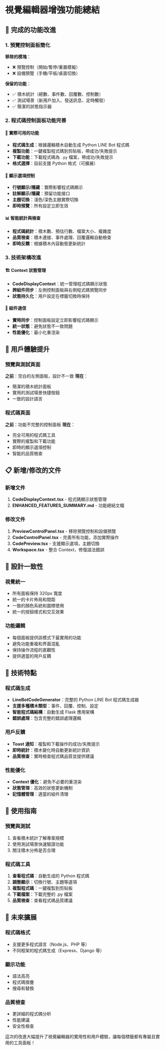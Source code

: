 # 視覺編輯器增強功能總結

## 🎯 完成的功能改進

### 1. 預覽控制面板簡化
**移除的模塊**：
- ❌ 預覽控制（開始/暫停/重置模擬）
- ❌ 設備預覽（手機/平板/桌面切換）

**保留的功能**：
- ✅ 積木統計（總數、事件數、回覆數、控制數）
- ✅ 測試場景（新用戶加入、發送訊息、定時觸發）
- ✅ 簡潔的狀態指示器

### 2. 程式碼控制面板功能完善

#### 🔧 實際可用的功能
- **程式碼生成**：根據邏輯積木自動生成 Python LINE Bot 程式碼
- **複製功能**：一鍵複製程式碼到剪貼板，帶成功/失敗提示
- **下載功能**：下載程式碼為 `.py` 檔案，帶成功/失敗提示
- **格式選擇**：目前支援 Python 格式（可擴展）

#### 🎨 顯示選項控制
- **行號顯示/隱藏**：實際影響程式碼顯示
- **註解顯示/隱藏**：預留功能接口
- **主題切換**：淺色/深色主題實際切換
- **即時預覽**：所有設定立即生效

#### 📊 智能統計與檢查
- **程式碼統計**：積木數、預估行數、檔案大小、複雜度
- **品質檢查**：積木連接、事件處理、回覆邏輯自動檢查
- **即時反饋**：根據積木內容動態更新統計

### 3. 技術架構改進

#### 🏗️ Context 狀態管理
- **CodeDisplayContext**：統一管理程式碼顯示狀態
- **跨組件同步**：左側控制面板與右側程式碼預覽同步
- **狀態持久化**：用戶設定在標籤切換時保持

#### 🔄 組件通信
- **實時同步**：控制面板設定立即影響程式碼顯示
- **統一狀態**：避免狀態不一致問題
- **性能優化**：最小化重渲染

## 🚀 用戶體驗提升

### 預覽與測試頁面
**之前**：空白的左側面板，設計不一致
**現在**：
- 簡潔的積木統計面板
- 實用的測試場景快捷按鈕
- 一致的設計語言

### 程式碼頁面
**之前**：功能不完整的控制面板
**現在**：
- 完全可用的程式碼工具
- 實際的複製和下載功能
- 即時的顯示選項控制
- 智能的品質檢查

## 📋 新增/修改的文件

### 新增文件
1. **CodeDisplayContext.tsx** - 程式碼顯示狀態管理
2. **ENHANCED_FEATURES_SUMMARY.md** - 功能總結文檔

### 修改文件
1. **PreviewControlPanel.tsx** - 移除預覽控制和設備預覽
2. **CodeControlPanel.tsx** - 完善所有功能，添加實際操作
3. **CodePreview.tsx** - 支援顯示選項，主題切換
4. **Workspace.tsx** - 整合 Context，修復語法錯誤

## 🎨 設計一致性

### 視覺統一
- 所有面板保持 320px 寬度
- 統一的卡片佈局和間距
- 一致的顏色系統和圖標使用
- 統一的按鈕樣式和交互效果

### 功能邏輯
- 每個面板提供該模式下最實用的功能
- 避免功能重複和界面混亂
- 保持操作流程的直觀性
- 提供適當的用戶反饋

## 🔧 技術特點

### 程式碼生成
- **LineBotCodeGenerator**：完整的 Python LINE Bot 程式碼生成器
- **支援多種積木類型**：事件、回覆、控制、設定
- **智能程式碼結構**：自動生成 Flask 應用架構
- **錯誤處理**：包含完整的錯誤處理邏輯

### 用戶反饋
- **Toast 通知**：複製和下載操作的成功/失敗提示
- **即時統計**：積木變化時自動更新統計資訊
- **品質檢查**：實時檢查程式碼品質並提供建議

### 性能優化
- **Context 優化**：避免不必要的重渲染
- **狀態管理**：高效的狀態更新機制
- **記憶體管理**：適當的組件清理

## 🎯 使用指南

### 預覽與測試
1. 查看積木統計了解專案規模
2. 使用測試場景快速驗證功能
3. 關注積木分佈是否合理

### 程式碼工具
1. **查看程式碼**：自動生成的 Python 程式碼
2. **調整顯示**：切換行號、主題等選項
3. **複製程式碼**：一鍵複製到剪貼板
4. **下載檔案**：下載完整的 .py 檔案
5. **品質檢查**：查看程式碼品質建議

## 🔮 未來擴展

### 程式碼格式
- 支援更多程式語言（Node.js、PHP 等）
- 不同框架的程式碼生成（Express、Django 等）

### 顯示功能
- 語法高亮
- 程式碼摺疊
- 搜尋和替換

### 品質檢查
- 更詳細的程式碼分析
- 性能建議
- 安全性檢查

這次的改進大幅提升了視覺編輯器的實用性和用戶體驗，讓每個標籤都有專屬且實用的工具面板！
